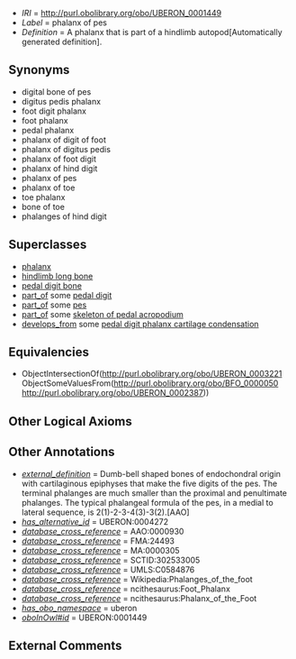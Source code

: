  * *IRI* = http://purl.obolibrary.org/obo/UBERON_0001449
 * *Label* = phalanx of pes
 * *Definition* = A phalanx that is part of a hindlimb autopod[Automatically generated definition].

## Synonyms

 * digital bone of pes
 * digitus pedis phalanx
 * foot digit phalanx
 * foot phalanx
 * pedal phalanx
 * phalanx of digit of foot
 * phalanx of digitus pedis
 * phalanx of foot digit
 * phalanx of hind digit
 * phalanx of pes
 * phalanx of toe
 * toe phalanx
 * bone of toe
 * phalanges of hind digit

## Superclasses

 * [phalanx](../../UBERON/21/UBERON_0003221.md)
 * [hindlimb long bone](../../UBERON/08/UBERON_0003608.md)
 * [pedal digit bone](../../UBERON/48/UBERON_0004248.md)
 * [part_of](../../BFO/50/BFO_0000050.md) some [pedal digit](../../UBERON/66/UBERON_0001466.md)
 * [part_of](../../BFO/50/BFO_0000050.md) some [pes](../../UBERON/87/UBERON_0002387.md)
 * [part_of](../../BFO/50/BFO_0000050.md) some [skeleton of pedal acropodium](../../UBERON/96/UBERON_0010696.md)
 * [develops_from](../../RO/02/RO_0002202.md) some [pedal digit phalanx cartilage condensation](../../UBERON/85/UBERON_0010685.md)

## Equivalencies

 * ObjectIntersectionOf(<http://purl.obolibrary.org/obo/UBERON_0003221> ObjectSomeValuesFrom(<http://purl.obolibrary.org/obo/BFO_0000050> <http://purl.obolibrary.org/obo/UBERON_0002387>))

## Other Logical Axioms


## Other Annotations

 * *[external_definition](../../UBPROP/01/UBPROP_0000001.md)* = Dumb-bell shaped bones of endochondral origin with cartilaginous epiphyses that make the five digits of the pes. The terminal phalanges are much smaller than the proximal and penultimate phalanges. The typical phalangeal formula of the pes, in a medial to lateral sequence, is 2(1)-2-3-4(3)-3(2).[AAO]
 * *[has_alternative_id](../../Id/oboInOwl#hasAlternativeId.md)* = UBERON:0004272
 * *[database_cross_reference](../../ef/oboInOwl#hasDbXref.md)* = AAO:0000930
 * *[database_cross_reference](../../ef/oboInOwl#hasDbXref.md)* = FMA:24493
 * *[database_cross_reference](../../ef/oboInOwl#hasDbXref.md)* = MA:0000305
 * *[database_cross_reference](../../ef/oboInOwl#hasDbXref.md)* = SCTID:302533005
 * *[database_cross_reference](../../ef/oboInOwl#hasDbXref.md)* = UMLS:C0584876
 * *[database_cross_reference](../../ef/oboInOwl#hasDbXref.md)* = Wikipedia:Phalanges_of_the_foot
 * *[database_cross_reference](../../ef/oboInOwl#hasDbXref.md)* = ncithesaurus:Foot_Phalanx
 * *[database_cross_reference](../../ef/oboInOwl#hasDbXref.md)* = ncithesaurus:Phalanx_of_the_Foot
 * *[has_obo_namespace](../../ce/oboInOwl#hasOBONamespace.md)* = uberon
 * *[oboInOwl#id](../../id/oboInOwl#id.md)* = UBERON:0001449

## External Comments

